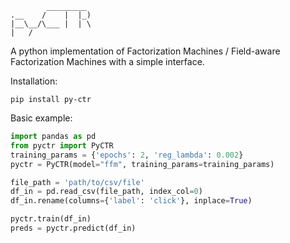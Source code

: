 ```
        _________
.__    /    |  |_)
|__\__/\___ |  | \
|   /       
```

A python implementation of Factorization Machines / Field-aware Factorization Machines with a simple interface.

Installation:
```shell script
pip install py-ctr
``` 

Basic example:
```python
import pandas as pd
from pyctr import PyCTR
training_params = {'epochs': 2, 'reg_lambda': 0.002}
pyctr = PyCTR(model="ffm", training_params=training_params)

file_path = 'path/to/csv/file'
df_in = pd.read_csv(file_path, index_col=0)
df_in.rename(columns={'label': 'click'}, inplace=True)

pyctr.train(df_in)
preds = pyctr.predict(df_in)


```